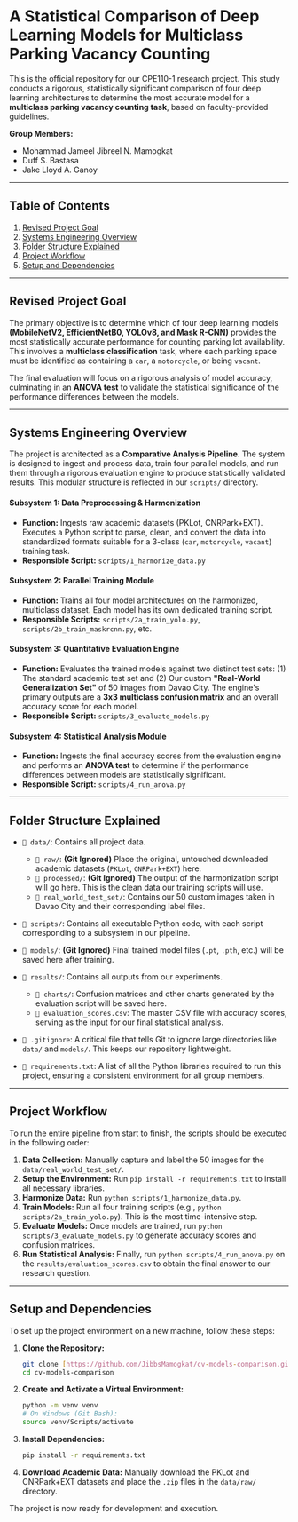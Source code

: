 # A Statistical Comparison of Deep Learning Models for Multiclass Parking Vacancy Counting

This is the official repository for our CPE110-1 research project. This study conducts a rigorous, statistically significant comparison of four deep learning architectures to determine the most accurate model for a **multiclass parking vacancy counting task**, based on faculty-provided guidelines.

**Group Members:**
* Mohammad Jameel Jibreel N. Mamogkat
* Duff S. Bastasa
* Jake Lloyd A. Ganoy

---

## Table of Contents
1.  [Revised Project Goal](#revised-project-goal)
2.  [Systems Engineering Overview](#systems-engineering-overview)
3.  [Folder Structure Explained](#folder-structure-explained)
4.  [Project Workflow](#project-workflow)
5.  [Setup and Dependencies](#setup-and-dependencies)

---

## Revised Project Goal

The primary objective is to determine which of four deep learning models **(MobileNetV2, EfficientNetB0, YOLOv8, and Mask R-CNN)** provides the most statistically accurate performance for counting parking lot availability. This involves a **multiclass classification** task, where each parking space must be identified as containing a `car`, a `motorcycle`, or being `vacant`.

The final evaluation will focus on a rigorous analysis of model accuracy, culminating in an **ANOVA test** to validate the statistical significance of the performance differences between the models.

---

## Systems Engineering Overview

The project is architected as a **Comparative Analysis Pipeline**. The system is designed to ingest and process data, train four parallel models, and run them through a rigorous evaluation engine to produce statistically validated results. This modular structure is reflected in our `scripts/` directory.

#### Subsystem 1: Data Preprocessing & Harmonization
* **Function:** Ingests raw academic datasets (PKLot, CNRPark+EXT). Executes a Python script to parse, clean, and convert the data into standardized formats suitable for a 3-class (`car`, `motorcycle`, `vacant`) training task.
* **Responsible Script:** `scripts/1_harmonize_data.py`

#### Subsystem 2: Parallel Training Module
* **Function:** Trains all four model architectures on the harmonized, multiclass dataset. Each model has its own dedicated training script.
* **Responsible Scripts:** `scripts/2a_train_yolo.py`, `scripts/2b_train_maskrcnn.py`, etc.

#### Subsystem 3: Quantitative Evaluation Engine
* **Function:** Evaluates the trained models against two distinct test sets: (1) The standard academic test set and (2) Our custom **"Real-World Generalization Set"** of 50 images from Davao City. The engine's primary outputs are a **3x3 multiclass confusion matrix** and an overall accuracy score for each model.
* **Responsible Script:** `scripts/3_evaluate_models.py`

#### Subsystem 4: Statistical Analysis Module
* **Function:** Ingests the final accuracy scores from the evaluation engine and performs an **ANOVA test** to determine if the performance differences between models are statistically significant.
* **Responsible Script:** `scripts/4_run_anova.py`

---

## Folder Structure Explained

* `📁 data/`: Contains all project data.
    * `📁 raw/`: **(Git Ignored)** Place the original, untouched downloaded academic datasets (`PKLot`, `CNRPark+EXT`) here.
    * `📁 processed/`: **(Git Ignored)** The output of the harmonization script will go here. This is the clean data our training scripts will use.
    * `📁 real_world_test_set/`: Contains our 50 custom images taken in Davao City and their corresponding label files.

* `📁 scripts/`: Contains all executable Python code, with each script corresponding to a subsystem in our pipeline.

* `📁 models/`: **(Git Ignored)** Final trained model files (`.pt`, `.pth`, etc.) will be saved here after training.

* `📁 results/`: Contains all outputs from our experiments.
    * `📁 charts/`: Confusion matrices and other charts generated by the evaluation script will be saved here.
    * `📜 evaluation_scores.csv`: The master CSV file with accuracy scores, serving as the input for our final statistical analysis.

* `📜 .gitignore`: A critical file that tells Git to ignore large directories like `data/` and `models/`. This keeps our repository lightweight.

* `📜 requirements.txt`: A list of all the Python libraries required to run this project, ensuring a consistent environment for all group members.

---

## Project Workflow

To run the entire pipeline from start to finish, the scripts should be executed in the following order:

1.  **Data Collection:** Manually capture and label the 50 images for the `data/real_world_test_set/`.
2.  **Setup the Environment:** Run `pip install -r requirements.txt` to install all necessary libraries.
3.  **Harmonize Data:** Run `python scripts/1_harmonize_data.py`.
4.  **Train Models:** Run all four training scripts (e.g., `python scripts/2a_train_yolo.py`). This is the most time-intensive step.
5.  **Evaluate Models:** Once models are trained, run `python scripts/3_evaluate_models.py` to generate accuracy scores and confusion matrices.
6.  **Run Statistical Analysis:** Finally, run `python scripts/4_run_anova.py` on the `results/evaluation_scores.csv` to obtain the final answer to our research question.

---

## Setup and Dependencies

To set up the project environment on a new machine, follow these steps:

1.  **Clone the Repository:**
    ```bash
    git clone [https://github.com/JibbsMamogkat/cv-models-comparison.git](https://github.com/JibbsMamogkat/cv-models-comparison.git)
    cd cv-models-comparison
    ```
2.  **Create and Activate a Virtual Environment:**
    ```bash
    python -m venv venv
    # On Windows (Git Bash):
    source venv/Scripts/activate
    ```
3.  **Install Dependencies:**
    ```bash
    pip install -r requirements.txt
    ```
4.  **Download Academic Data:** Manually download the PKLot and CNRPark+EXT datasets and place the `.zip` files in the `data/raw/` directory.

The project is now ready for development and execution.
